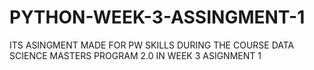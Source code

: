 # PYTHON-WEEK-3-ASSINGMENT-1
ITS ASINGMENT MADE  FOR PW SKILLS DURING THE COURSE DATA SCIENCE MASTERS PROGRAM 2.0 IN WEEK 3  ASIGNMENT 1
